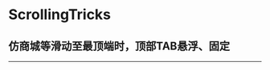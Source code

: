 # ScrollingTricks
## 仿商城等滑动至最顶端时，顶部TAB悬浮、固定
--------------------------------------------------------

